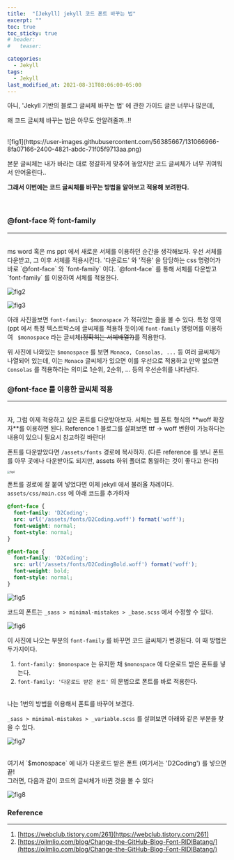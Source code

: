 ```yaml
---
title:  "[Jekyll] jekyll 코드 폰트 바꾸는 법"
excerpt: ""
toc: true
toc_sticky: true
# header:
#   teaser:

categories:
  - Jekyll
tags:
  - Jekyll
last_modified_at: 2021-08-31T08:06:00-05:00
---
```


아니, 'Jekyll 기반의 블로그 글씨체 바꾸는 법' 에 관한 가이드 글은 너무나 많은데,

왜 코드 글씨체 바꾸는 법은 아무도 안알려줄까..!!

<br/>
![fig1](https://user-images.githubusercontent.com/56385667/131066966-8fa07166-2400-4821-abdc-71f05f9713aa.png)

본문 글씨체는 내가 바라는 대로 정갈하게 맞추어 놓았지만 코드 글씨체가 너무 귀여워서 안어울린다..

**그래서 이번에는 코드 글씨체를 바꾸는 방법을 알아보고 적용해 보려한다.**

<br/>

### @font-face 와 font-family
---

<br/>
ms word 혹은 ms ppt 에서 새로운 서체를 이용하던 순간을 생각해보자. 우선 서체를 다운받고, 그 이후 서체를 적용시킨다. '다운로드' 와 '적용' 을 담당하는 css 명령어가 바로 `@font-face` 와 `font-family` 이다. `@font-face` 를 통해 서체를 다운받고 `font-family` 를 이용하여 서체를 적용한다.

![fig2](https://user-images.githubusercontent.com/56385667/131068267-b6409517-6898-4e7b-b4eb-2cdf353489f9.png)

![fig3](https://user-images.githubusercontent.com/56385667/131068273-a3fa26e2-9b05-408d-94d1-cccaa8e8594f.png)

아래 사진을보면 `font-family: $monospace` 가 적혀있는 줄을 볼 수 있다. 특정 영역 (ppt 에서 특정 텍스트박스에 글씨체를 적용하 듯이)에 `font-family` 명령어를 이용하여 ` $monospace` 라는 글씨체~~(정확히는 서체배열?)~~를 적용한다.

위 사진에 나와있는 `$monospace` 를 보면 `Monaco, Consolas, ...` 등 여러 글씨체가 나열되어 있는데, 이는 `Monaco` 글씨체가 있으면 이를 우선으로 적용하고 만약 없으면 `Consolas` 를 적용하라는 의미로 1순위, 2순위, ... 등의 우선순위를 나타낸다.



### @font-face 를 이용한 글씨체 적용
---

<br/>
자, 그럼 이제 적용하고 싶은 폰트를 다운받아보자. 서체는 웹 폰트 형식의 **woff 확장자**를 이용하면 된다. Reference 1 블로그를 살펴보면 ttf -> woff 변환이 가능하다는 내용이 있으니 필요시 참고하길 바란다!

폰트를 다운받았다면 `/assets/fonts` 경로에 복사하자. (다른 reference 를 보니 폰트를 아무 곳에나 다운받아도 되지만, assets 하위 폴더로 통일하는 것이 좋다고 한다!)

<img src="https://user-images.githubusercontent.com/56385667/131451274-3db2c6d4-622a-4d88-be8c-818b4b9d995d.png" alt="fig4" style="zoom:40%;" />

폰트를 경로에 잘 붙여 넣었다면 이제 jekyll 에서 불러올 차례이다. `assets/css/main.css` 에 아래 코드를 추가하자

```css
@font-face {
  font-family: 'D2Coding';
  src: url('/assets/fonts/D2Coding.woff') format('woff');
  font-weight: normal;
  font-style: normal;
}

@font-face {
  font-family: 'D2Coding';
  src: url('/assets/fonts/D2CodingBold.woff') format('woff');
  font-weight: bold;
  font-style: normal;
}
```



![fig5](https://user-images.githubusercontent.com/56385667/131452023-538964bd-a2ea-4ee9-9c43-655ca48570b7.png)

코드의 폰트는 `_sass > minimal-mistakes > _base.scss` 에서 수정할 수 있다.

![fig6](https://user-images.githubusercontent.com/56385667/131452551-bb37511e-22f6-47ed-8303-2261eedaa725.png)

이 사진에 나오는 부분의 `font-family` 를 바꾸면 코드 글씨체가 변경된다. 이 때 방법은 두가지이다.

1. `font-family: $monospace` 는 유지한 채 `$monospace`  에 다운로드 받은 폰트를 넣는다.
2. `font-family: '다운로드 받은 폰트'` 의 문법으로 폰트를 바로 적용한다.

<br/>
나는 1번의 방법을 이용해서 폰트를 바꾸어 보겠다.

`_sass > minimal-mistakes > _variable.scss` 를 살펴보면 아래와 같은 부분을 찾을 수 있다.

![fig7](https://user-images.githubusercontent.com/56385667/131452954-b1fe328d-7cb8-4ec2-beda-4b126279ee66.png)

<br/>
여기서 `$monospace` 에 내가 다운로드 받은 폰트 (여기서는 'D2Coding') 를 넣으면 끝!

<br/>
그러면, 다음과 같이 코드의 글씨체가 바뀐 것을 볼 수 있다

![fig8](https://user-images.githubusercontent.com/56385667/131453147-ce85fb72-50bd-41bb-8561-1d0b315a94b8.png)
<br/>

### Reference
---

1. [https://webclub.tistory.com/261](https://webclub.tistory.com/261)
2. [https://oilmlio.com/blog/Change-the-GitHub-Blog-Font-RIDIBatang/](https://oilmlio.com/blog/Change-the-GitHub-Blog-Font-RIDIBatang/)

